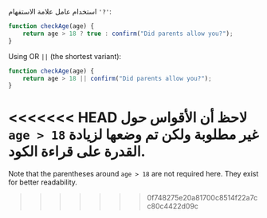 استخدام عامل علامة الاستفهام `'?'`:

```js
function checkAge(age) {
    return age > 18 ? true : confirm("Did parents allow you?");
}
```

Using OR `||` (the shortest variant):

```js
function checkAge(age) {
    return age > 18 || confirm("Did parents allow you?");
}
```

<<<<<<< HEAD
لاحظ أن الأقواس حول `age > 18` غير مطلوبة ولكن تم وضعها لزيادة القدرة على قراءة الكود.
=======
Note that the parentheses around `age > 18` are not required here. They exist for better readability.
>>>>>>> 0f748275e20a81700c8514f22a7cc80c4422d09c

